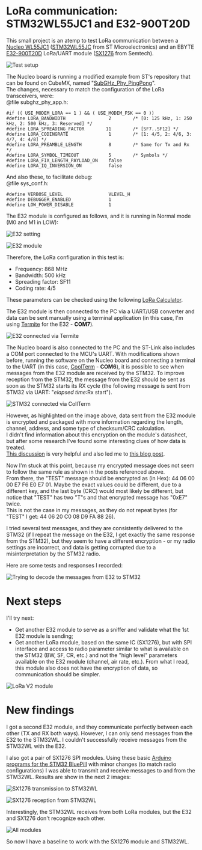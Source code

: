 # LoRa communication: STM32WL55JC1 and E32-900T20D

This small project is an atemp to test LoRa communication between a [Nucleo WL55JC1](https://www.st.com/en/evaluation-tools/nucleo-wl55jc.html) 
([STM32WL55JC](https://www.st.com/en/microcontrollers-microprocessors/stm32wl55jc.html) from ST Microelectronics) and an 
EBYTE [E32-900T20D](https://www.cdebyte.com/products/E32-900T20D/1) LoRa/UART module 
([SX1276](https://www.semtech.com/products/wireless-rf/lora-connect/sx1276) from Semtech).  
  
![Test setup](./img/test_setup.jpg) 
  
The Nucleo board is running a modified example from ST's repository that can be found on CubeMX, 
named "[SubGHz_Phy_PingPong](https://github.com/STMicroelectronics/STM32CubeWL/tree/7950099d0d2502f55ac8e189270119800af4dd55/Projects/NUCLEO-WL55JC/Applications/SubGHz_Phy/SubGHz_Phy_PingPong)".  
The changes, necessary to match the configuration of the LoRa transceivers, were:  
@file    subghz_phy_app.h:
```
#if (( USE_MODEM_LORA == 1 ) && ( USE_MODEM_FSK == 0 ))
#define LORA_BANDWIDTH                2        /* [0: 125 kHz, 1: 250 kHz, 2: 500 kHz, 3: Reserved] */
#define LORA_SPREADING_FACTOR        11        /* [SF7..SF12] */
#define LORA_CODINGRATE               1        /* [1: 4/5, 2: 4/6, 3: 4/7, 4: 4/8] */
#define LORA_PREAMBLE_LENGTH          8        /* Same for Tx and Rx */
#define LORA_SYMBOL_TIMEOUT           5        /* Symbols */
#define LORA_FIX_LENGTH_PAYLOAD_ON    false
#define LORA_IQ_INVERSION_ON          false
```

And also these, to facilitate debug:  
@file    sys_conf.h:  
```
#define VERBOSE_LEVEL                 VLEVEL_H
#define DEBUGGER_ENABLED              1
#define LOW_POWER_DISABLE             1
```
  
The E32 module is configured as follows, and it is running in Normal mode (M0 and M1 in LOW):  
  
![E32 setting](./img/ebyte_setting.png)  
  
![E32 module](./img/e32_module.jpg)   
  
Therefore, the LoRa configuration in this test is: 
- Frequency:         868 MHz
- Bandwidth:         500 kHz
- Spreading factor:  SF11
- Coding rate:       4/5  
  
These parameters can be checked using the following [LoRa Calculator](https://www.rfwireless-world.com/calculators/LoRa-Data-Rate-Calculator.html).  
    
The E32 module is then connected to the PC via a UART/USB converter and data can be sent manually using a terminal application 
(in this case, I'm using [Termite](https://www.compuphase.com/software_termite.htm) for the E32 - **COM7**).  
  
![E32 connected via Termite](./img/termite.png) 
  
The Nucleo board is also connected to the PC and the ST-Link also includes a COM port connected to the MCU's UART. 
With modifications shown before, 
running the software on the Nucleo board and connecting a terminal to the UART 
(in this case, [CoolTerm](https://freeware.the-meiers.org/) - **COM6**), 
it is possible to see when messages from the E32 module are received by the STM32. 
To improve reception from the STM32, 
the message from the E32 should be sent as soon as the STM32 starts its RX cycle 
(the following message is sent from STM32 via UART: "*elapsed time*:Rx start").  
  
![STM32 connected via CollTerm](./img/coolterm.png) 

However, as highlighted on the image above, 
data sent from the E32 module is encrypted and packaged with more information 
regarding the length, channel, address, and some type of checksum/CRC calculation.  
I didn't find information about this encryption on the module's datasheet, 
but after some research I've found some interesting clues of how data is treated.  
[This discussion](https://github.com/sandeepmistry/arduino-LoRa/issues/203) is very helpful and also led me to 
[this blog post](https://www.sanglierlab.fr/2023/02/11/communiquer-entre-un-module-ebyte-e32-et-un-module-ra01-02-sx1278/).  

Now I'm stuck at this point, because my encrypted message does not seem to follow the same rule as shown in the posts referenced above.  
From there, the "TEST" message should be encrypted as (in Hex): 44 06 00 00 E7 F6 E0 E7 01. 
Maybe the exact values could be different, due to a different key, 
and the last byte (CRC) would most likely be different, but notice that "TEST" has two "T"s and that encrypted message has "0xE7" twice.  
This is not the case in my messages, as they do not repeat bytes (for "TEST" I get: 44 06 20 C0 08 D9 FA 88 26).  
  
I tried several test messages, and they are consistently delivered to the STM32 (if I repeat the message on the E32, I get exactly the same response from the STM32), 
but they seem to have a different encryption - or my radio settings are incorrect, and data is getting corrupted due to a misinterpretation by the STM32 radio.  
  
Here are some tests and responses I recorded:  
  
![Trying to decode the messages from E32 to STM32](./img/decoding.png)  
  
# Next steps  
  
I'll try next:  
- Get another E32 module to serve as a sniffer and validate what the 1st E32 module is sending;  
- Get another LoRa module, based on the same IC (SX1276), but with SPI interface and access to radio parameter similar to what is available on the STM32 (BW, SF, CR, etc.) and not the "high level" parameters available on the E32 module (channel, air rate, etc.). From what I read, this module also does not have the encryption of data, so communication should be simpler.
  
![LoRa V2 module](./img/LoRa_V2_module.png)  
  
# New findings

I got a second E32 module, and they communicate perfectly between each other (TX and RX both ways). However, I can only send messages from the E32 to the STM32WL. I couldn't successfully receive messages from the STM32WL with the E32.  
  
I also got a pair of SX1276 SPI modules. Using these basic [Arduino programs for the STM32 BluePill](https://how2electronics.com/interfacing-lora-sx1276-with-stm32-microcontroller-lr1276-915mhz/) with minor changes (to match radio configurations) 
I was able to transmit and receive messages to and from the STM32WL. Results are show in the next 2 images:  
  
![SX1276 transmission to STM32WL](./img/sx1276_tx.png) 
  
![SX1276 reception from STM32WL](./img/sx1276_rx.png) 

Interestingly, the STM32WL receives from both LoRa modules, but the E32 and SX1276 don't recognize each other.
  
![All modules](./img/all_modules.jpg) 
  
So now I have a baseline to work with the SX1276 module and STM32WL.
  
